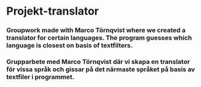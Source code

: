 # Projekt-translator

### Groupwork made with Marco Törnqvist where we created a translator for certain languages. The program guesses which language is closest on basis of textfilters.

### Grupparbete med Marco Törnqvist där vi skapa en translator för vissa språk och gissar på det närmaste språket på basis av textfiler i programmet.

